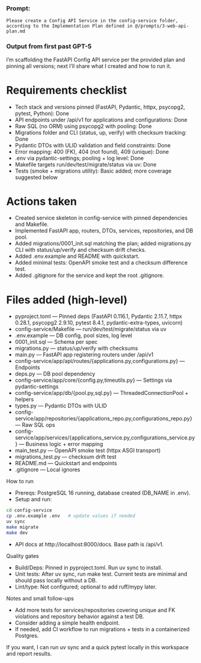 
### Prompt:

`Please create a Config API Service in the config-service folder, according to the Implementation Plan defined in @/prompts/3-web-api-plan.md`

### Output from first past GPT-5
I’m scaffolding the FastAPI Config API service per the provided plan and pinning all versions; next I’ll share what I created and how to run it.

# Requirements checklist
- Tech stack and versions pinned (FastAPI, Pydantic, httpx, psycopg2, pytest, Python): Done
- API endpoints under /api/v1 for applications and configurations: Done
- Raw SQL (no ORM) using psycopg2 with pooling: Done
- Migrations folder and CLI (status, up, verify) with checksum tracking: Done
- Pydantic DTOs with ULID validation and field constraints: Done
- Error mapping: 400 (FK), 404 (not found), 409 (unique): Done
- .env via pydantic-settings; pooling + log level: Done
- Makefile targets run/dev/test/migrate/status via uv: Done
- Tests (smoke + migrations utility): Basic added; more coverage suggested below

# Actions taken
- Created service skeleton in config-service with pinned dependencies and Makefile.
- Implemented FastAPI app, routers, DTOs, services, repositories, and DB pool.
- Added migrations/0001_init.sql matching the plan; added migrations.py CLI with status/up/verify and checksum drift checks.
- Added .env.example and README with quickstart.
- Added minimal tests: OpenAPI smoke test and a checksum difference test.
- Added .gitignore for the service and kept the root .gitignore.

# Files added (high-level)
- pyproject.toml — Pinned deps (FastAPI 0.116.1, Pydantic 2.11.7, httpx 0.28.1, psycopg2 2.9.10, pytest 8.4.1, pydantic-extra-types, uvicorn)
- config-service/Makefile — run/dev/test/migrate/status via uv
- .env.example — DB config, pool sizes, log level
- 0001_init.sql — Schema per spec
- migrations.py — status/up/verify with checksums
- main.py — FastAPI app registering routers under /api/v1
- config-service/app/api/routes/{applications.py,configurations.py} — Endpoints
- deps.py — DB pool dependency
- config-service/app/core/{config.py,timeutils.py} — Settings via pydantic-settings
- config-service/app/db/{pool.py,sql.py} — ThreadedConnectionPool + helpers
- types.py — Pydantic DTOs with ULID
- config-service/app/repositories/{applications_repo.py,configurations_repo.py} — Raw SQL ops
- config-service/app/services/{applications_service.py,configurations_service.py} — Business logic + error mapping
- main_test.py — OpenAPI smoke test (httpx ASGI transport)
- migrations_test.py — checksum drift test
- README.md — Quickstart and endpoints
- .gitignore — Local ignores

How to run
- Prereqs: PostgreSQL 16 running, database created (DB_NAME in .env).
- Setup and run:

```sh
cd config-service
cp .env.example .env   # update values if needed
uv sync
make migrate
make dev
```
- API docs at http://localhost:8000/docs. Base path is /api/v1.

Quality gates
- Build/Deps: Pinned in pyproject.toml. Run uv sync to install.
- Unit tests: After uv sync, run make test. Current tests are minimal and should pass locally without a DB.
- Lint/type: Not configured; optional to add ruff/mypy later.

Notes and small follow-ups
- Add more tests for services/repositories covering unique and FK violations and repository behavior against a test DB.
- Consider adding a simple health endpoint.
- If needed, add CI workflow to run migrations + tests in a containerized Postgres.

If you want, I can run uv sync and a quick pytest locally in this workspace and report results.